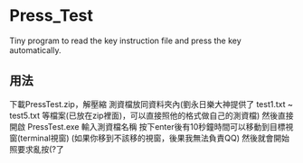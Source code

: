 # Press_Test
Tiny program to read the key instruction file and press the key automatically.
## 用法
下載PressTest.zip，解壓縮
測資檔放同資料夾內(劉永日樂大神提供了 test1.txt ~ test5.txt 等檔案(已放在zip裡面)，可以直接照他的格式做自己的測資檔)
然後直接開啟 PressTest.exe
輸入測資檔名稱
按下enter後有10秒鐘時間可以移動到目標視窗(terminal視窗)
(如果你移到不該移的視窗，後果我無法負責QQ)
然後就會開始照要求亂按(?了
